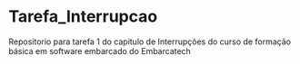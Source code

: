 # Tarefa_Interrupcao
 Repositorio para tarefa 1 do capitulo de Interrupções do curso de formação básica em software embarcado do Embarcatech
